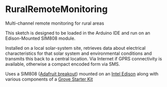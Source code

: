 # RuralRemoteMonitoring
Multi-channel remote monitoring for rural areas

This sketch is designed to be loaded in the Arduino IDE and run on an Edison-Mounted SIM808 module.

Installed on a local solar-system site, retrieves data about electrical characteristics for that solar system and environmental conditions and transmits this back to a central location. Via Internet if GPRS connectivity is available, otherwise a compact encoded form via SMS.

Uses a SIM808 ([Adafruit breakout](https://www.adafruit.com/products/2636)) mounted on an [Intel Edison](https://software.intel.com/en-us/iot/hardware/edison) along with various components of a [Grove Starter Kit](https://www.seeedstudio.com/Grove-Starter-Kit-p-709.html)

